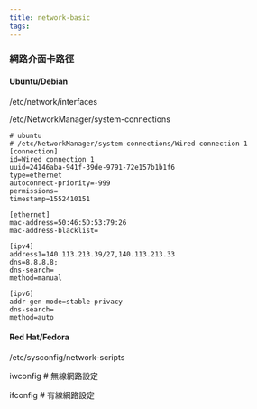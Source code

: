 ```yaml
---
title: network-basic
tags:
---
```


### 網路介面卡路徑

#### Ubuntu/Debian

/etc/network/interfaces

/etc/NetworkManager/system-connections



```shell
# ubuntu
# /etc/NetworkManager/system-connections/Wired connection 1
[connection]
id=Wired connection 1
uuid=24146aba-941f-39de-9791-72e157b1b1f6
type=ethernet
autoconnect-priority=-999
permissions=
timestamp=1552410151

[ethernet]
mac-address=50:46:5D:53:79:26
mac-address-blacklist=

[ipv4]
address1=140.113.213.39/27,140.113.213.33
dns=8.8.8.8;
dns-search=
method=manual

[ipv6]
addr-gen-mode=stable-privacy
dns-search=
method=auto
```



#### Red Hat/Fedora

/etc/sysconfig/network-scripts





iwconfig # 無線網路設定

ifconfig # 有線網路設定